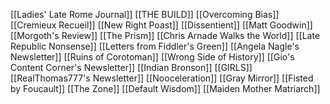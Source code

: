 [[Ladies' Late Rome Journal]]
[[THE BUILD]]
[[Overcoming Bias]]
[[Cremieux Recueil]]
[[New Right Poast]]
[[Dissentient]]
[[Matt Goodwin]]
[[Morgoth's Review]]
[[The Prism]]
[[Chris Arnade Walks the World]]
[[Late Republic Nonsense]]
[[Letters from Fiddler's Green]]
[[Angela Nagle's Newsletter]]
[[Ruins of Corotoman]]
[[Wrong Side of History]]
[[Gio's Content Corner's Newsletter]]
[[Indian Bronson]]
[[GIRLS]]
[[RealThomas777's Newsletter]]
[[Nooceleration]]
[[Gray Mirror]]
[[Fisted by Foucault]]
[[The Zone]]
[[Default Wisdom]]
[[Maiden Mother Matriarch]]